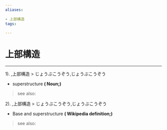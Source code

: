 ```yaml
---
aliases:
    
- 上部構造
tags:
    
---
```


# 上部構造
---
1).
,上部構造 > じょうぶこうぞう,じょうぶこうぞう

- superstructure
**( Noun;)**
> see also: 
            
2).
,上部構造 > じょうぶこうぞう,じょうぶこうぞう

- Base and superstructure
**( Wikipedia definition;)**
> see also: 
            